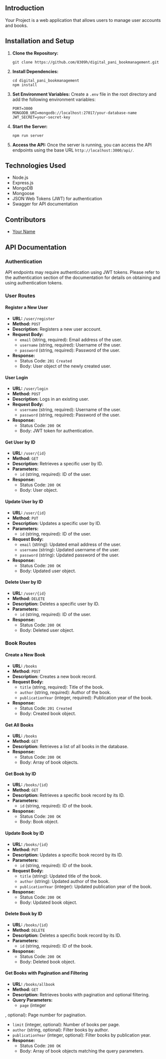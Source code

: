 
## Introduction

Your Project is a web application that allows users to manage user accounts and books.

## Installation and Setup

1. **Clone the Repository:**
   ```
   git clone https://github.com/8309h/digital_pani_bookmanagement.git
   ```

2. **Install Dependencies:**
   ```
   cd digital_pani_bookmanagement
   npm install
   ```

3. **Set Environment Variables:**
   Create a `.env` file in the root directory and add the following environment variables:
   ```
   PORT=3000
   MONGODB_URI=mongodb://localhost:27017/your-database-name
   JWT_SECRET=your-secret-key
   ```

4. **Start the Server:**
   ```
   npm run server
   ```

5. **Access the API:**
   Once the server is running, you can access the API endpoints using the base URL `http://localhost:3000/api/`.

## Technologies Used

- Node.js
- Express.js
- MongoDB
- Mongoose
- JSON Web Tokens (JWT) for authentication
- Swagger for API documentation

## Contributors

- [Your Name](https://github.com/8309h)

## API Documentation

### Authentication

API endpoints may require authentication using JWT tokens. Please refer to the authentication section of the documentation for details on obtaining and using authentication tokens.

### User Routes

#### Register a New User

- **URL:** `/user/register`
- **Method:** `POST`
- **Description:** Registers a new user account.
- **Request Body:**
  - `email` (string, required): Email address of the user.
  - `username` (string, required): Username of the user.
  - `password` (string, required): Password of the user.
- **Response:** 
  - Status Code: `201 Created`
  - Body: User object of the newly created user.

#### User Login

- **URL:** `/user/login`
- **Method:** `POST`
- **Description:** Logs in an existing user.
- **Request Body:**
  - `username` (string, required): Username of the user.
  - `password` (string, required): Password of the user.
- **Response:** 
  - Status Code: `200 OK`
  - Body: JWT token for authentication.

#### Get User by ID

- **URL:** `/user/{id}`
- **Method:** `GET`
- **Description:** Retrieves a specific user by ID.
- **Parameters:**
  - `id` (string, required): ID of the user.
- **Response:** 
  - Status Code: `200 OK`
  - Body: User object.

#### Update User by ID

- **URL:** `/user/{id}`
- **Method:** `PUT`
- **Description:** Updates a specific user by ID.
- **Parameters:**
  - `id` (string, required): ID of the user.
- **Request Body:**
  - `email` (string): Updated email address of the user.
  - `username` (string): Updated username of the user.
  - `password` (string): Updated password of the user.
- **Response:** 
  - Status Code: `200 OK`
  - Body: Updated user object.

#### Delete User by ID

- **URL:** `/user/{id}`
- **Method:** `DELETE`
- **Description:** Deletes a specific user by ID.
- **Parameters:**
  - `id` (string, required): ID of the user.
- **Response:** 
  - Status Code: `200 OK`
  - Body: Deleted user object.

### Book Routes

#### Create a New Book

- **URL:** `/books`
- **Method:** `POST`
- **Description:** Creates a new book record.
- **Request Body:**
  - `title` (string, required): Title of the book.
  - `author` (string, required): Author of the book.
  - `publicationYear` (integer, required): Publication year of the book.
- **Response:** 
  - Status Code: `201 Created`
  - Body: Created book object.

#### Get All Books

- **URL:** `/books`
- **Method:** `GET`
- **Description:** Retrieves a list of all books in the database.
- **Response:** 
  - Status Code: `200 OK`
  - Body: Array of book objects.

#### Get Book by ID

- **URL:** `/books/{id}`
- **Method:** `GET`
- **Description:** Retrieves a specific book record by its ID.
- **Parameters:**
  - `id` (string, required): ID of the book.
- **Response:** 
  - Status Code: `200 OK`
  - Body: Book object.

#### Update Book by ID

- **URL:** `/books/{id}`
- **Method:** `PUT`
- **Description:** Updates a specific book record by its ID.
- **Parameters:**
  - `id` (string, required): ID of the book.
- **Request Body:**
  - `title` (string): Updated title of the book.
  - `author` (string): Updated author of the book.
  - `publicationYear` (integer): Updated publication year of the book.
- **Response:** 
  - Status Code: `200 OK`
  - Body: Updated book object.

#### Delete Book by ID

- **URL:** `/books/{id}`
- **Method:** `DELETE`
- **Description:** Deletes a specific book record by its ID.
- **Parameters:**
  - `id` (string, required): ID of the book.
- **Response:** 
  - Status Code: `200 OK`
  - Body: Deleted book object.

#### Get Books with Pagination and Filtering

- **URL:** `/books/allbook`
- **Method:** `GET`
- **Description:** Retrieves books with pagination and optional filtering.
- **Query Parameters:**
  - `page` (integer

, optional): Page number for pagination.
  - `limit` (integer, optional): Number of books per page.
  - `author` (string, optional): Filter books by author.
  - `publicationYear` (integer, optional): Filter books by publication year.
- **Response:** 
  - Status Code: `200 OK`
  - Body: Array of book objects matching the query parameters.


